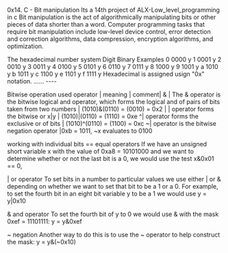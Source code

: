 
0x14. C - Bit manipulation
Its a 14th project of ALX-Low_level_programming in c
Bit manipulation is the act of algorithmically manipulating bits or other pieces of data shorter than a word. Computer programming tasks that require bit manipulation include low-level device control, error detection and correction algorithms, data compression, encryption algorithms, and optimization.

The hexadecimal number system
Digit	Binary	Examples
0	0000	y
1	0001	y
2	0010	y
3	0011	y
4	0100	y
5	0101	y
6	0110	y
7	0111	y
8	1000	y
9	1001	y
a	1010	y
b	1011	y
c	1100	y
e	1101	y
f	1111	y
Hexadecimal is assigned usign "0x" notation.
...... ----

Bitwise operation used
operator | meaning | comment| & | The & operator is the bitwise logical and operator, which forms the logical and of pairs of bits taken from two numbers | (1010)&(0110) = (0010) = 0x2 | | operator forms the bitwise or x|y | (1010)|(0110) = (1110) = 0xe ^| operator forms the exclusive or of bits | (1010)^(0110) = (1100) = 0xc ~| operator is the bitwise negation operator |0xb = 1011, ~x evaluates to 0100

working with individual bits
== equal operators
If we have an unsigned short variable x with the value of 0xa8 = 10101000 and we want to determine whether or not the last bit is a 0, we would use the test x&0x01 == 0,

| or operator
To set bits in a number to particular values we use either | or & depending on whether we want to set that bit to be a 1 or a 0. For example, to set the fourth bit in an eight bit variable y to be a 1 we would use y = y|0x10

& and operator
To set the fourth bit of y to 0 we would use & with the mask 0xef = 11101111: y = y&0xef

~ negation
Another way to do this is to use the ~ operator to help construct the mask: y = y&(~0x10)
